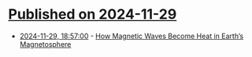 # [Published on 2024-11-29](index.md)

* [2024-11-29, 18:57:00](https://soylentnews.org/article.pl?sid=24/11/27/1453252&from=rss) - [How Magnetic Waves Become Heat in Earth’s Magnetosphere](https://soylentnews.org/article.pl?sid=24/11/27/1453252&from=rss)
